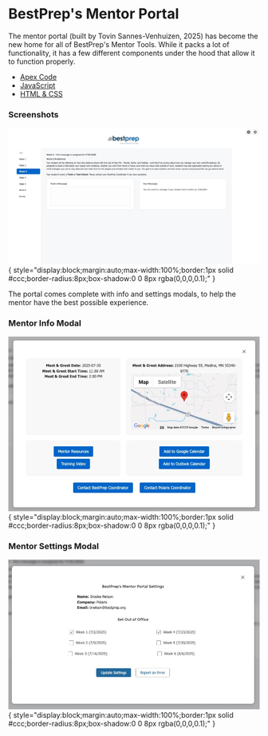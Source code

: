 # BestPrep's Mentor Portal

The mentor portal (built by Tovin Sannes-Venhuizen, 2025) has become the new home for all of BestPrep's Mentor Tools. While it packs a lot of functionality, it has a few different components under the hood that allow it to function properly. 

- [Apex Code](mentor_apex.md)
- [JavaScript](mentor_js.md)
- [HTML & CSS](mentor_web.md)

### Screenshots

![Mentoring Portal](../../images/mentoring/mentor_portal.jpg){ style="display:block;margin:auto;max-width:100%;border:1px solid #ccc;border-radius:8px;box-shadow:0 0 8px rgba(0,0,0,0.1);" }

The portal comes complete with info and settings modals, to help the mentor have the best possible experience. 

### Mentor Info Modal
![Mentor Info Modal](../../images/mentoring/mentor_info.jpg){ style="display:block;margin:auto;max-width:100%;border:1px solid #ccc;border-radius:8px;box-shadow:0 0 8px rgba(0,0,0,0.1);" }

### Mentor Settings Modal
![Mentor Settings Modal](../../images/mentoring/mentor_settings.jpg){ style="display:block;margin:auto;max-width:100%;border:1px solid #ccc;border-radius:8px;box-shadow:0 0 8px rgba(0,0,0,0.1);" }

